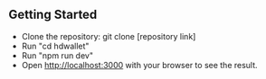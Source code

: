 
## Getting Started

- Clone the repository: git clone [repository link]
- Run "cd hdwallet"
- Run "npm run dev"
- Open [http://localhost:3000](http://localhost:3000) with your browser to see the result.
